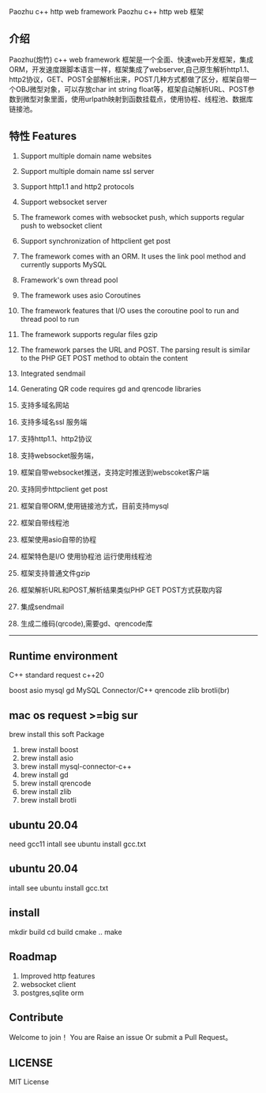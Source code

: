 Paozhu c++ http web framework
Paozhu c++ http web 框架

介绍
---------------

Paozhu(炮竹) c++ web framework 框架是一个全面、快速web开发框架，集成ORM，开发速度跟脚本语言一样，框架集成了webserver,自己原生解析http1.1、http2协议，GET、POST全部解析出来，POST几种方式都做了区分，框架自带一个OBJ微型对象，可以存放char int string float等，框架自动解析URL、POST参数到微型对象里面，使用urlpath映射到函数挂载点，使用协程、线程池、数据库链接池。


特性 Features
--------------

1. Support multiple domain name websites
2. Support multiple domain name ssl server
3. Support http1.1 and http2 protocols
4. Support websocket server
5. The framework comes with websocket push, which supports regular push to websocket client
6. Support synchronization of httpclient get post
7. The framework comes with an ORM. It uses the link pool method and currently supports MySQL
8. Framework's own thread pool
9. The framework uses asio Coroutines
10. The framework features that I/O uses the coroutine pool to run and thread pool to run
11. The framework supports regular files gzip
12. The framework parses the URL and POST. The parsing result is similar to the PHP GET POST method to obtain the content
13. Integrated sendmail
14. Generating QR code requires gd and qrencode libraries


1. 支持多域名网站
2. 支持多域名ssl 服务端
3. 支持http1.1、http2协议
4. 支持websocket服务端，
5. 框架自带websocket推送，支持定时推送到webscoket客户端
6. 支持同步httpclient get post
7. 框架自带ORM,使用链接池方式，目前支持mysql 
8. 框架自带线程池
9. 框架使用asio自带的协程
10. 框架特色是I/O 使用协程池 运行使用线程池
11. 框架支持普通文件gzip
12. 框架解析URL和POST,解析结果类似PHP GET POST方式获取内容
13. 集成sendmail
14. 生成二维码(qrcode),需要gd、qrencode库

---------------------


Runtime environment
--------------------------------------

C++ standard request c++20

boost asio mysql gd MySQL Connector/C++ qrencode 
zlib brotli(br)


mac os request >=big sur  
---------

brew install this soft Package

1. brew install boost
2. brew install asio
3. brew install mysql-connector-c++
4. brew install gd
5. brew install qrencode
6. brew install zlib
7. brew install brotli


ubuntu 20.04
-------------------

need gcc11 intall see  ubuntu install gcc.txt


ubuntu 20.04
-------------------

intall see ubuntu install gcc.txt



install 
--------------------

mkdir build
cd build
cmake ..
make


Roadmap
-----------------

1. Improved http features
2. websocket client
3. postgres,sqlite orm


Contribute
-----------------

Welcome to join！ You are Raise an issue Or submit a Pull Request。


LICENSE
-----------------

MIT License

